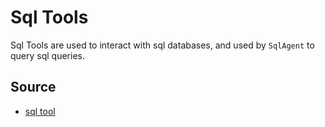 # Sql Tools
Sql Tools are used to interact with sql databases, and used by `SqlAgent` to query sql queries. 

## Source
* [sql tool](../../../ryoma/tool/sql_tool.py)